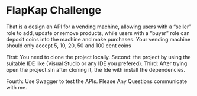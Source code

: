 # FlapKap Challenge

That is a design an API for a vending machine, allowing users
with a “seller” role to add, update or remove products, while users with a “buyer” role
can deposit coins into the machine and make purchases. Your vending machine
should only accept 5, 10, 20, 50 and 100 cent coins



First: You need to clone the project locally.
Second: the project by using the suitable IDE like (Visual Studio or any IDE you prefered).
Third: After trying open the project.sln after cloning it, the Ide with install the dependencies.

Fourth: Use Swagger to test the APIs.
Please Any Questions communicate with me.
